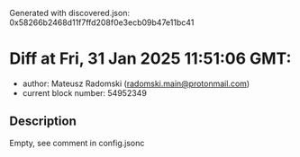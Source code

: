 Generated with discovered.json: 0x58266b2468d11f7ffd208f0e3ecb09b47e11bc41

# Diff at Fri, 31 Jan 2025 11:51:06 GMT:

- author: Mateusz Radomski (<radomski.main@protonmail.com>)
- current block number: 54952349

## Description

Empty, see comment in config.jsonc
